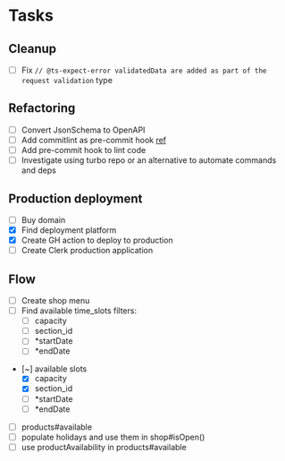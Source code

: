 # Tasks

## Cleanup

- [ ] Fix `// @ts-expect-error validatedData are added as part of the request validation` type

## Refactoring

- [ ] Convert JsonSchema to OpenAPI
- [ ] Add commitlint as pre-commit hook [ref](https://github.com/conventional-changelog/commitlint)
- [ ] Add pre-commit hook to lint code
- [ ] Investigate using turbo repo or an alternative to automate commands and deps

## Production deployment

- [ ] Buy domain
- [x] Find deployment platform
- [x] Create GH action to deploy to production
- [ ] Create Clerk production application

## Flow

- [ ] Create shop menu
- [ ] Find available time_slots filters:
  - [ ] capacity
  - [ ] section_id
  - [ ] \*startDate
  - [ ] \*endDate
- [~] available slots
  - [x] capacity
  - [x] section_id
  - [ ] \*startDate
  - [ ] \*endDate
- [ ] products#available
- [ ] populate holidays and use them in shop#isOpen()
- [ ] use productAvailability in products#available

